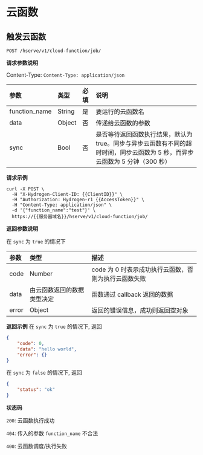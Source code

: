 # 云函数

## 触发云函数

`POST /hserve/v1/cloud-function/job/`

**请求参数说明**

Content-Type: `Content-Type: application/json`

| 参数          | 类型 | 必填 | 说明 |
| :----------   | :--- | :--- | :--- |
| function_name | String | 是  | 要运行的云函数名 |
| data          | Object | 否  | 传递给云函数的参数 |
| sync          | Bool   | 否  | 是否等待返回函数执行结果，默认为 true。同步与异步云函数有不同的超时时间，同步云函数为 5 秒，而异步云函数为 5 分钟（300 秒）|

**请求示例**
```shell
curl -X POST \
  -H "X-Hydrogen-Client-ID: {{ClientID}}" \
  -H "Authorization: Hydrogen-r1 {{AccessToken}}" \
  -H "Content-Type: application/json" \
  -d '{"function_name":"test"}' \
  https://{{服务器域名}}/hserve/v1/cloud-function/job/
```

**返回参数说明**

在 `sync` 为 `true` 的情况下

| 参数   | 类型                   | 描述 |
| :---- | :--------------------- | :-- |
| code  | Number                 | code 为 0 时表示成功执行云函数，否则为执行云函数失败 |
| data  | 由云函数返回的数据类型决定 | 函数通过 callback 返回的数据 |
| error | Object                 | 返回的错误信息，成功则返回空对象 |

**返回示例**
在 `sync` 为 `true` 的情况下, 返回
```json
{
    "code": 0,
    "data": "hello world",
    "error": {}
}
```

在 `sync` 为 `false` 的情况下, 返回
```json
{
    "status": "ok"
}
```

**状态码**

`200`: 云函数执行成功

`404`: 传入的参数 `function_name` 不合法

`400`: 云函数调度/执行失败
